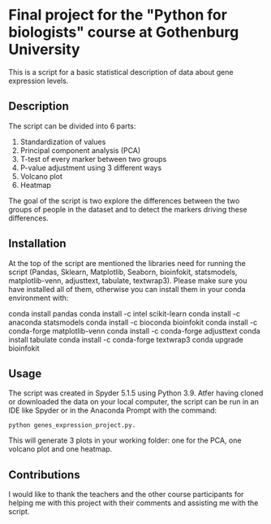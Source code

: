 # Final project for the "Python for biologists" course at Gothenburg University

This is a script for a basic statistical description of data about gene expression levels.

## Description

The script can be divided into 6 parts:
1. Standardization of values
2. Principal component analysis (PCA) 
3. T-test of every marker between two groups
4. P-value adjustment using 3 different ways
5. Volcano plot
6. Heatmap

The goal of the script is two explore the differences between the two groups of people in the dataset and to detect the markers driving these differences.

## Installation

At the top of the script are mentioned the libraries need for running the script (Pandas, Sklearn, Matplotlib, Seaborn, bioinfokit, statsmodels, matplotlib-venn, adjusttext, tabulate, textwrap3). Please make sure you have installed all of them, otherwise you can install them in your conda environment with:

   conda install pandas
   conda install -c intel scikit-learn
   conda install -c anaconda statsmodels 
   conda install -c bioconda bioinfokit 
   conda install -c conda-forge matplotlib-venn
   conda install -c conda-forge adjusttext
   conda install tabulate
   conda install -c conda-forge textwrap3
   conda upgrade bioinfokit

## Usage

The script was created in Spyder 5.1.5 using Python 3.9.
Atfer having cloned or downloaded the data on your local computer, the script can be run in an IDE like Spyder or in the Anaconda
Prompt with the command:

    python genes_expression_project.py. 
    
This will generate 3 plots in your working folder: one for the PCA, one volcano plot and one heatmap. 

## Contributions

I would like to thank the teachers and the other course participants for helping me with this project with their comments and assisting me with the script.


